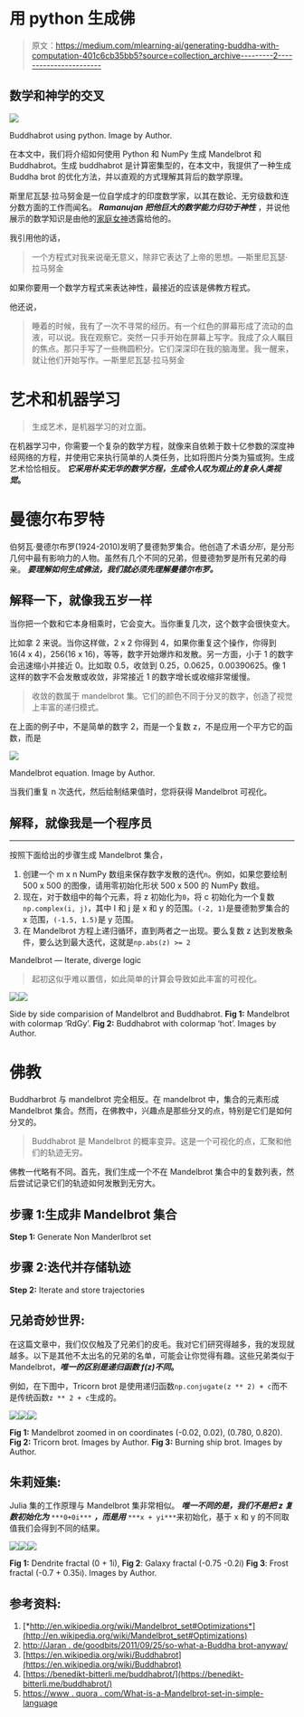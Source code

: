 # 用 python 生成佛

> 原文：<https://medium.com/mlearning-ai/generating-buddha-with-computation-401c6cb35bb5?source=collection_archive---------2----------------------->

## 数学和神学的交叉

![](img/287677d1e1c43a5061d009aefbb05ca9.png)

Buddhabrot using python. Image by Author.

在本文中，我们将介绍如何使用 Python 和 NumPy 生成 Mandelbrot 和 Buddhabrot。生成 buddhabrot 是计算密集型的，在本文中，我提供了一种生成 Buddha brot 的优化方法，并以直观的方式理解其背后的数学原理。

斯里尼瓦瑟·拉马努金是一位自学成才的印度数学家，以其在数论、无穷级数和连分数方面的工作而闻名。 ***Ramanujan 把他巨大的数学能力归功于神性*** ，并说他展示的数学知识是由他的[家庭女神](https://en.wikipedia.org/wiki/Namagiri_Thayar)透露给他的。

我引用他的话，

> 一个方程式对我来说毫无意义，除非它表达了上帝的思想。—斯里尼瓦瑟·拉马努金

如果你要用一个数学方程式来表达神性，最接近的应该是佛教方程式。

他还说，

> 睡着的时候，我有了一次不寻常的经历。有一个红色的屏幕形成了流动的血液，可以说。我在观察它。突然一只手开始在屏幕上写字。我成了众人瞩目的焦点。那只手写了一些椭圆积分。它们深深印在我的脑海里。我一醒来，就让他们开始写作。—斯里尼瓦瑟·拉马努金

# 艺术和机器学习

> 生成艺术，是机器学习的对立面。

在机器学习中，你需要一个复杂的数学方程，就像来自依赖于数十亿参数的深度神经网络的方程，并使用它来执行简单的人类任务，比如将图片分类为猫或狗。生成艺术恰恰相反。 ***它采用朴实无华的数学方程，生成令人叹为观止的复杂人类视觉*。**

# 曼德尔布罗特

伯努瓦·曼德尔布罗(1924-2010)发明了曼德勃罗集合。他创造了术语*分形*，是分形几何中最有影响力的人物。虽然有几个不同的兄弟，但曼德勃罗是所有兄弟的母亲。 ***要理解如何生成佛法，我们就必须先理解曼德尔布罗。***

## 解释一下，就像我五岁一样

当你把一个数和它本身相乘时，它会变大。当你重复几次，这个数字会很快变大。

比如拿 2 来说。当你这样做，2 x 2 你得到 4，如果你重复这个操作，你得到 16(4 x 4)，256(16 x 16)，等等，数字开始爆炸和发散。另一方面，小于 1 的数字会迅速缩小并接近 0。比如取 0.5，收敛到 0.25，0.0625，0.00390625。像 1 这样的数字不会发散或收敛，非常接近 1 的数字增长或收缩非常缓慢。

> 收敛的数属于 mandelbrot 集。它们的颜色不同于分叉的数字，创造了视觉上丰富的递归模式。

在上面的例子中，不是简单的数字 2，而是一个复数 z，不是应用一个平方它的函数，而是

![](img/c69fde1b1c88880d9645a70fa7fcc04c.png)

Mandelbrot equation. Image by Author.

当我们重复 n 次迭代，然后绘制结果值时，您将获得 Mandelbrot 可视化。

## 解释，就像我是一个程序员

****

按照下面给出的步骤生成 Mandelbrot 集合，

1.  创建一个 m x n NumPy 数组来保存数字发散的迭代`n`。例如，如果您要绘制 500 x 500 的图像，请用零初始化形状 500 x 500 的 NumPy 数组。
2.  现在，对于数组中的每个元素，将 z 初始化为`0`，将 c 初始化为一个复数`np.complex(i, j)`，其中 I 和 j 是 x 和 y 的范围。`(-2, 1)`是曼德勃罗集合的 x 范围，`(-1.5, 1.5)`是 y 范围。
3.  在 Mandelbrot 方程上递归循环，直到两者之一出现。要么复数 z 达到发散条件，要么达到最大迭代，这就是`np.abs(z) >= 2`

Mandelbrot — Iterate, diverge logic

> 起初这似乎难以置信，如此简单的计算会导致如此丰富的可视化。

![](img/9f6d6ad82aa64e7fbef4dd22255bf11d.png)![](img/a62e45efcb3419d583da8a6c99baad6a.png)

Side by side comparision of Mandelbrot and Buddhabrot. **Fig 1:** Mandelbrot with colormap ‘RdGy’. **Fig 2:** Buddhabrot with colormap ‘hot’. Images by Author.

# 佛教

Buddharbrot 与 mandelbrot 完全相反。在 mandelbrot 中，集合的元素形成 Mandelbrot 集合。然而，在佛教中，兴趣点是那些分叉的点，特别是它们是如何分叉的。

> Buddhabrot 是 Mandelbrot 的概率变异。这是一个可视化的点，汇聚和他们的轨迹无穷。

佛教一代略有不同。首先，我们生成一个不在 Mandelbrot 集合中的复数列表，然后尝试记录它们的轨迹如何发散到无穷大。

## 步骤 1:生成非 Mandelbrot 集合

**Step 1:** Generate Non Manderlbrot set

## 步骤 2:迭代并存储轨迹

**Step 2:** Iterate and store trajectories

## 兄弟奇妙世界:

在这篇文章中，我们仅仅触及了兄弟们的皮毛。我对它们研究得越多，我的发现就越多。以下是其他不太出名的兄弟的名单，可能会让你觉得有趣。这些兄弟类似于 Mandelbrot，***唯一的区别是递归函数 f(z)不同*。**

例如，在下图中，Tricorn brot 是使用递归函数`np.conjugate(z ** 2) + c`而不是传统函数`z ** 2 + c`生成的。

![](img/0277a19d8b6706b09434371c429adc1c.png)![](img/733c2802133121215d8c692d1d612e49.png)![](img/33d441ab825e60c0352085b985f394cb.png)

**Fig 1:** Mandelbrot zoomed in on coordinates (-0.02, 0.02), (0.780, 0.820). **Fig 2:** Tricorn brot. Images by Author. **Fig 3:** Burning ship brot. Images by Author.

## 朱莉娅集:

Julia 集的工作原理与 Mandelbrot 集非常相似。 ***唯一不同的是，我们不是把 z 复数初始化为*** `***0+0i***` ***，而是用*** `***x + yi***`来初始化，基于 x 和 y 的不同取值我们会得到不同的结果。

![](img/310f204b9c62205adf63dc90c2e6f680.png)![](img/1c1b8a45409fdbc506dc9b9c81842215.png)![](img/b37536c2140c3b5ad9343a6c608e22b3.png)

**Fig 1:** Dendrite fractal (0 + 1i), **Fig 2**: Galaxy fractal (-0.75 -0.2i) **Fig 3**: Frost fractal (-0.7 + 0.35i). Images by Author.

## 参考资料:

1.  [*http://en.wikipedia.org/wiki/Mandelbrot_set#Optimizations*](http://en.wikipedia.org/wiki/Mandelbrot_set#Optimizations)
2.  [http://Jaran . de/goodbits/2011/09/25/so-what-a-Buddha brot-anyway/](http://jaran.de/goodbits/2011/09/25/so-what-is-a-buddhabrot-anyway/)
3.  [https://en.wikipedia.org/wiki/Buddhabrot](https://en.wikipedia.org/wiki/Buddhabrot)
4.  [https://benedikt-bitterli.me/buddhabrot/](https://benedikt-bitterli.me/buddhabrot/)
5.  [https://www . quora . com/What-is-a-Mandelbrot-set-in-simple-language](https://www.quora.com/What-is-a-Mandelbrot-set-in-simple-language)